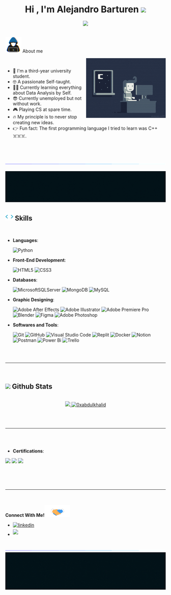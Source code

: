  <h1 align="center"><b>Hi , I'm Alejandro Barturen </b><img src="https://media.giphy.com/media/hvRJCLFzcasrR4ia7z/giphy.gif" width="35"></h1>
 
<p align="center">
 <a href="https://readme-typing-svg.herokuapp.com"><img src="https://readme-typing-svg.herokuapp.com?font=Time+New+Roman&color=cyan&size=25&center=true&vCenter=true&width=600&height=100&lines=Alejandro+Nicolas+Barturen+Guzman..;Software+Engineer+Student;Back-end+Newbie;Active+Learner;Excited+to+learn+new+stuffs,;And+work+with+you..<3"></a>
</p>
<br>
<picture><img src = "https://github.com/Bardr0/Bardr0/blob/main/imgs/about_me.gif" width = 50px></picture> About me

<picture> <img align="right" src="https://github.com/Bardr0/Bardr0/blob/main/imgs/e426702edf874b181aced1e2fa5c6cde.gif" width = 250px></picture>

<br>

- 🏫 I'm a third-year university student.
- 🤓 A passionate Self-taught.  
- 🧑‍🏫 Currently learning everything about Data Analysis by Self.
- 😎 Currently unemployed but not without work.
- 🎮 Playing CS at spare time.
- 🔥 My principle is to never stop creating new ideas.
- 👉 Fun fact: The first programming language I tried to learn was C++ ☠️☠️☠️.

<br><br>

<img src="https://github.com/Bardr0/Bardr0/blob/main/imgs/115834477-dbab4500-a447-11eb-908a-139a6edaec5c.gif"><br><br>
<img src="https://github.com/Bardr0/Bardr0/blob/main/imgs/banner-header.gif">

## <img src="https://github.com/Bardr0/Bardr0/blob/main/imgs/QssGEmpkyEOhBCb7e1.gif" width ="25"><b> Skills</b>
<br>

<p align="center">

- **Languages**:

  ![Python](https://img.shields.io/badge/python-3670A0?style=for-the-badge&logo=python&logoColor=ffdd54)

- **Front-End Development**:

  ![HTML5](https://img.shields.io/badge/html5-%23E34F26.svg?style=for-the-badge&logo=html5&logoColor=white)
  ![CSS3](https://img.shields.io/badge/css3-%231572B6.svg?style=for-the-badge&logo=css3&logoColor=white)

- **Databases**:

  ![MicrosoftSQLServer](https://img.shields.io/badge/Microsoft%20SQL%20Server-CC2927?style=for-the-badge&logo=microsoft%20sql%20server&logoColor=white)
  ![MongoDB](https://img.shields.io/badge/MongoDB-%234ea94b.svg?style=for-the-badge&logo=mongodb&logoColor=white)
  ![MySQL](https://img.shields.io/badge/mysql-4479A1.svg?style=for-the-badge&logo=mysql&logoColor=white)
 
- **Graphic Designing**:

  ![Adobe After Effects](https://img.shields.io/badge/Adobe%20After%20Effects-9999FF.svg?style=for-the-badge&logo=Adobe%20After%20Effects&logoColor=white)
  ![Adobe Illustrator](https://img.shields.io/badge/adobe%20illustrator-%23FF9A00.svg?style=for-the-badge&logo=adobe%20illustrator&logoColor=white)
  ![Adobe Premiere Pro](https://img.shields.io/badge/Adobe%20Premiere%20Pro-9999FF.svg?style=for-the-badge&logo=Adobe%20Premiere%20Pro&logoColor=white)
  ![Blender](https://img.shields.io/badge/blender-%23F5792A.svg?style=for-the-badge&logo=blender&logoColor=white)
  ![Figma](https://img.shields.io/badge/figma-%23F24E1E.svg?style=for-the-badge&logo=figma&logoColor=white)
  ![Adobe Photoshop](https://img.shields.io/badge/adobe%20photoshop-%2331A8FF.svg?style=for-the-badge&logo=adobe%20photoshop&logoColor=white)
  
- **Softwares and Tools**:

  ![Git](https://img.shields.io/badge/git-%23F05033.svg?style=for-the-badge&logo=git&logoColor=white)
  ![GitHub](https://img.shields.io/badge/github-%23121011.svg?style=for-the-badge&logo=github&logoColor=white)
  ![Visual Studio Code](https://img.shields.io/badge/Visual%20Studio%20Code-0078d7.svg?style=for-the-badge&logo=visual-studio-code&logoColor=white)
  ![Replit](https://img.shields.io/badge/Replit-DD1200?style=for-the-badge&logo=Replit&logoColor=white)
  ![Docker](https://img.shields.io/badge/docker-%230db7ed.svg?style=for-the-badge&logo=docker&logoColor=white)
  ![Notion](https://img.shields.io/badge/Notion-%23000000.svg?style=for-the-badge&logo=notion&logoColor=white)
  ![Postman](https://img.shields.io/badge/Postman-FF6C37?style=for-the-badge&logo=postman&logoColor=white)
  ![Power Bi](https://img.shields.io/badge/power_bi-F2C811?style=for-the-badge&logo=powerbi&logoColor=black)
  ![Trello](https://img.shields.io/badge/Trello-%23026AA7.svg?style=for-the-badge&logo=Trello&logoColor=white)
  

 </p>

<br>
<br>

-----

<br>


## <img src="https://media.giphy.com/media/iY8CRBdQXODJSCERIr/giphy.gif" width="35"><b> Github Stats </b>
<br>

<div align="center">

<a href="https://github.com/Bardr0/">
  <img src="https://github-readme-stats.vercel.app/api?username=Bardr0&include_all_commits=true&count_private=true&show_icons=true&line_height=20&title_color=7A7ADB&icon_color=2234AE&text_color=D3D3D3&bg_color=0,000000,130F40" width="450"/>
  <img src="https://github-readme-stats.vercel.app/api/top-langs?username=Bardr0&show_icons=true&locale=en&layout=compact&line_height=20&title_color=7A7ADB&icon_color=2234AE&text_color=D3D3D3&bg_color=0,000000,130F40" width="375"  alt="0xabdulkhalid"/>

</a>
</div>

<br>
<br>
<br>

-----

<br>
<br>


- **Certifications**:

[![](https://img.shields.io/badge/Writing%20and%20Editing-red?style=for-the-badge)](https://github.com/Bardr0/Bardr0/blob/main/imgs/Coursera%20GKT54WTRKPEY.pdf)
[![](https://img.shields.io/badge/SQL%20for%20Data%20Science-blue?style=for-the-badge)](https://github.com/Bardr0/Bardr0/blob/main/imgs/Coursera%20XPG3K9X4VV27.pdf)
[![](https://img.shields.io/badge/SCRUM%20Fundamentals-green?style=for-the-badge)](https://github.com/Bardr0/Bardr0/blob/main/imgs/ScrumFundamentalsCertified-AlejandroBarturen-981277.pdf)
 
 
<br>
<br>
<br>

-----

<br>
<br>
<b>Connect With Me!</b><img src="https://github.com/Bardr0/Bardr0/blob/main/imgs/handshake.gif" width ="80">
<br>
<div align='left'>

<ul>

<li>
<a href="https://linkedin.com/in/alejandro-barturen-060480288" target="_blank">
<img src="https://img.shields.io/badge/linkedin:  Alejandro Barturen-%2300acee.svg?color=405DE6&style=for-the-badge&logo=linkedin&logoColor=white" alt=linkedin style="margin-bottom: 5px;"/>
</a>
</li>

 

<li>
<a href="mailto:alebartureng@gmail.com" target="_blank">
<img src="https://img.shields.io/badge/gmail:  alebartureng-%23EA4335.svg?style=for-the-badge&logo=gmail&logoColor=white" t=mail style="margin-bottom: 5px;" />
</a>
</li>
	
</ul>
</div>

<br>
<img src="https://github.com/Bardr0/Bardr0/blob/main/imgs/115834477-dbab4500-a447-11eb-908a-139a6edaec5c.gif">
<img src="https://github.com/Bardr0/Bardr0/blob/main/imgs/banner-footer.gif">
<br>
<br>
<br>

<div align='center'>

